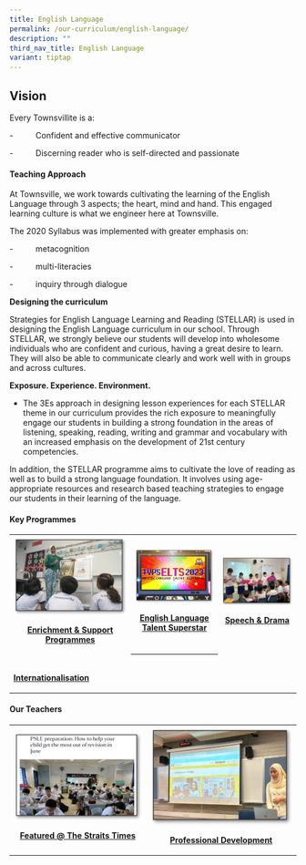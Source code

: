 ```yaml
---
title: English Language
permalink: /our-curriculum/english-language/
description: ""
third_nav_title: English Language
variant: tiptap
---
```

<h2>Vision</h2>
<p>Every Townsvillite is a:</p>
<p>-&nbsp;&nbsp;&nbsp;&nbsp;&nbsp;&nbsp;&nbsp;&nbsp;&nbsp; Confident and
effective communicator</p>
<p>-&nbsp;&nbsp;&nbsp;&nbsp;&nbsp;&nbsp;&nbsp;&nbsp;&nbsp; Discerning reader
who is self-directed and passionate</p>
<h4>Teaching Approach</h4>
<p>At Townsville, we work towards cultivating the learning of the English
Language through 3 aspects; the heart, mind and hand. This engaged learning
culture is what we engineer here at Townsville.</p>
<p>The 2020 Syllabus was implemented with greater emphasis on:</p>
<p>-&nbsp;&nbsp;&nbsp;&nbsp;&nbsp;&nbsp;&nbsp;&nbsp;&nbsp; metacognition</p>
<p>-&nbsp;&nbsp;&nbsp;&nbsp;&nbsp;&nbsp;&nbsp;&nbsp;&nbsp; multi-literacies</p>
<p>-&nbsp;&nbsp;&nbsp;&nbsp;&nbsp;&nbsp;&nbsp;&nbsp;&nbsp; inquiry through
dialogue</p>
<p><strong>Designing the curriculum</strong>
</p>
<p>Strategies for English Language Learning and Reading (STELLAR) is used
in designing the English Language curriculum in our school. Through STELLAR,
we strongly believe our students will develop into wholesome individuals
who are confident and curious, having a great desire to learn. They will
also be able to communicate clearly and work well with in groups and across
cultures.</p>
<p><strong>Exposure. Experience. Environment.</strong>
</p>
<ul data-tight="true" class="tight">
<li>
<p>The 3Es approach in designing lesson experiences for each STELLAR theme
in our curriculum provides the rich exposure to meaningfully engage our
students in building a strong foundation in the areas of listening, speaking,
reading, writing and grammar and vocabulary with an increased emphasis
on the development of 21st century competencies.</p>
</li>
</ul>
<p>In addition, the STELLAR programme aims to cultivate the love of reading
as well as to build a strong language foundation. It involves using age-appropriate
resources and research based teaching strategies to engage our students
in their learning of the language.</p>
<h4>Key Programmes</h4>
<table style="minWidth: 75px">
<colgroup>
<col>
<col>
<col>
</colgroup>
<tbody>
<tr>
<th rowspan="1" colspan="1"><a class="isomer-image-wrapper" href="/our-curriculum/english-language/intervention-programmes/"><img style="width: 100%" height="auto" width="100%" alt="" src="/images/English/engintervention.png"></a>
<p><a href="/our-curriculum/english-language/enrichment-support-programmes/" rel="noopener noreferrer nofollow" target="_blank">Enrichment &amp; Support Programmes</a>
</p>
</th>
<th rowspan="1" colspan="1"><a class="isomer-image-wrapper" href="/our-curriculum/english-language/elts/"><img style="width: 100%" height="auto" width="100%" alt="" src="/images/English/engELTS2023.png"></a>
<p><a href="/our-curriculum/english-language/elts/" rel="noopener noreferrer nofollow" target="_blank">English Language Talent Superstar</a>
</p>
</th>
<th rowspan="1" colspan="1"><a class="isomer-image-wrapper" href="/our-curriculum/english-language/speech-and-drama/"><img style="width: 100%" height="auto" width="100%" alt="" src="/images/English/engspeech.png"></a>
<p><a href="/our-curriculum/english-language/speech-and-drama/" rel="noopener noreferrer nofollow" target="_blank">Speech &amp; Drama</a>
</p>
</th>
</tr>
<tr>
<td rowspan="1" colspan="1"><a class="isomer-image-wrapper" href="/our-curriculum/english-language/intervention-programmes/"><img style="width: 100%" height="auto" width="100%" alt="" src="/images/English/enginternational.png"></a>
<p><strong><a href="/our-curriculum/english-language/intervention-programmes/" rel="noopener noreferrer nofollow" target="_blank">Internationalisation</a></strong>
</p>
</td>
<th rowspan="1" colspan="1">
<p></p>
</th>
<td rowspan="1" colspan="1">
<p></p>
</td>
</tr>
</tbody>
</table>
<h4>Our Teachers</h4>
<table style="minWidth: 50px">
<colgroup>
<col>
<col>
</colgroup>
<tbody>
<tr>
<th rowspan="1" colspan="1"><a class="isomer-image-wrapper" href="/our-curriculum/english-language/featured-straits-times/"><img style="width: 100%" height="auto" width="100%" alt="" src="/images/English/engfeatured.png"></a>
<p><a href="/our-curriculum/english-language/featured-straits-times/" rel="noopener noreferrer nofollow" target="_blank">Featured @ The Straits Times</a>
</p>
</th>
<th rowspan="1" colspan="1"><a class="isomer-image-wrapper" href="/our-curriculum/english-language/professional-development/"><img style="width: 100%;" height="auto" width="100%" alt="" src="/images/English/engphoto10.png"></a>
<p><a href="/our-curriculum/english-language/professional-development/" rel="noopener noreferrer nofollow" target="_blank">Professional Development</a>
</p>
</th>
</tr>
</tbody>
</table>
<p></p>